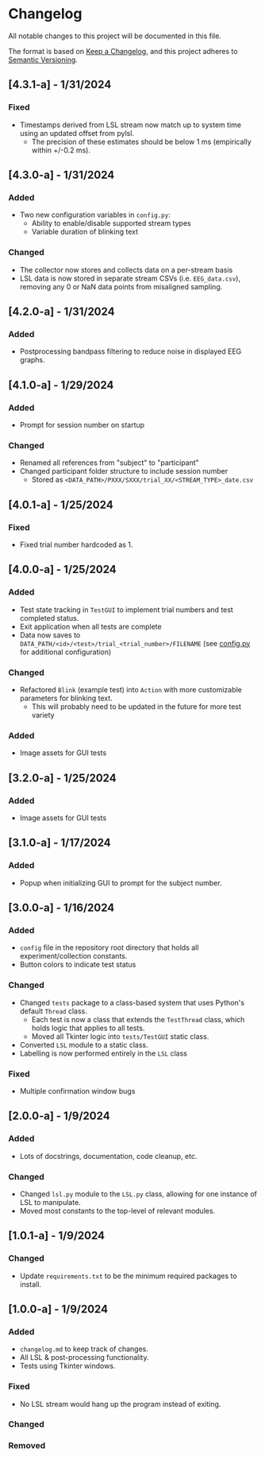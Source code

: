 # Changelog

All notable changes to this project will be documented in this file.

The format is based on [Keep a Changelog](https://keepachangelog.com/en/1.0.0/),
and this project adheres to [Semantic Versioning](https://semver.org/spec/v2.0.0.html).

## [4.3.1-a] - 1/31/2024

### Fixed
- Timestamps derived from LSL stream now match up to system time using an updated offset from pylsl.
  - The precision of these estimates should be below 1 ms (empirically within +/-0.2 ms).

## [4.3.0-a] - 1/31/2024

### Added
- Two new configuration variables in `config.py`:
  - Ability to enable/disable supported stream types
  - Variable duration of blinking text

### Changed
- The collector now stores and collects data on a per-stream basis
- LSL data is now stored in separate stream CSVs (i.e. `EEG_data.csv`), removing any 0 or NaN data points from misaligned sampling.

## [4.2.0-a] - 1/31/2024

### Added
- Postprocessing bandpass filtering to reduce noise in displayed EEG graphs.

## [4.1.0-a] - 1/29/2024

### Added
- Prompt for session number on startup

### Changed
- Renamed all references from "subject" to "participant"
- Changed participant folder structure to include session number
  - Stored as `<DATA_PATH>/PXXX/SXXX/trial_XX/<STREAM_TYPE>_date.csv`

## [4.0.1-a] - 1/25/2024

### Fixed
- Fixed trial number hardcoded as 1.

## [4.0.0-a] - 1/25/2024

### Added
- Test state tracking in `TestGUI` to implement trial numbers and test completed status.
- Exit application when all tests are complete
- Data now saves to `DATA_PATH/<id>/<test>/trial_<trial_number>/FILENAME` (see [config.py](../config.py) for additional configuration)

### Changed
- Refactored `Blink` (example test) into `Action` with more customizable parameters for blinking text.
  - This will probably need to be updated in the future for more test variety

### Added
- Image assets for GUI tests

## [3.2.0-a] - 1/25/2024

### Added
- Image assets for GUI tests

## [3.1.0-a] - 1/17/2024

### Added
- Popup when initializing GUI to prompt for the subject number.

## [3.0.0-a] - 1/16/2024

### Added

- `config` file in the repository root directory that holds all experiment/collection constants.
- Button colors to indicate test status

### Changed

- Changed `tests` package to a class-based system that uses Python's default `Thread` class.
  - Each test is now a class that extends the `TestThread` class, which holds logic that applies to all tests.
  - Moved all Tkinter logic into `tests/TestGUI` static class.
- Converted `LSL` module to a static class.
- Labelling is now performed entirely in the `LSL` class

### Fixed
- Multiple confirmation window bugs

## [2.0.0-a] - 1/9/2024

### Added

- Lots of docstrings, documentation, code cleanup, etc.

### Changed

- Changed `lsl.py` module to the `LSL.py` class, allowing for one instance of LSL to manipulate.
- Moved most constants to the top-level of relevant modules.

## [1.0.1-a] - 1/9/2024

### Changed

- Update `requirements.txt` to be the minimum required packages to install.

## [1.0.0-a] - 1/9/2024

### Added

- `changelog.md` to keep track of changes.
- All LSL & post-processing functionality.
- Tests using Tkinter windows.

### Fixed

- No LSL stream would hang up the program instead of exiting.

### Changed

### Removed

